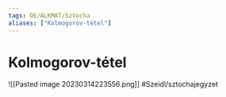 ```yaml
---
tags: OE/ALKMAT/Sztocha 
aliases: ["Kolmogorov-tétel"]
---
```

# Kolmogorov-tétel
![[Pasted image 20230314223556.png]]
#Szeidl/sztochajegyzet 